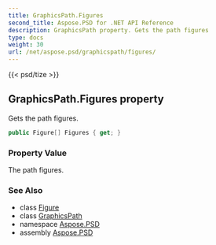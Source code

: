 ```yaml
---
title: GraphicsPath.Figures
second_title: Aspose.PSD for .NET API Reference
description: GraphicsPath property. Gets the path figures
type: docs
weight: 30
url: /net/aspose.psd/graphicspath/figures/
---
```

{{< psd/tize >}}
## GraphicsPath.Figures property

Gets the path figures.

```csharp
public Figure[] Figures { get; }
```

### Property Value

The path figures.

### See Also

* class [Figure](../../figure/)
* class [GraphicsPath](../)
* namespace [Aspose.PSD](../../../aspose.psd/)
* assembly [Aspose.PSD](../../../)


